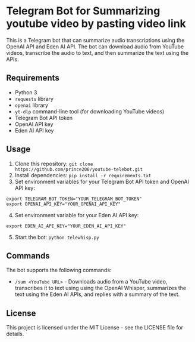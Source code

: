 # Telegram Bot for Summarizing youtube video by pasting video link

This is a Telegram bot that can summarize audio transcriptions using the OpenAI API and Eden AI API. The bot can download audio from YouTube videos, transcribe the audio to text, and then summarize the text using the APIs.
 
 ## Requirements
 
 - Python 3
 - `requests` library
 - `openai` library
 - `yt-dlp` command-line tool (for downloading YouTube videos)
 - Telegram Bot API token
 - OpenAI API key
 - Eden AI API key
 
 ## Usage
 
 1. Clone this repository: `git clone https://github.com/prince206/youtube-telebot.git`
 2. Install dependencies: `pip install -r requirements.txt`
 3. Set environment variables for your Telegram Bot API token and OpenAI API key:
 
 ```
 export TELEGRAM_BOT_TOKEN="YOUR_TELEGRAM_BOT_TOKEN"
 export OPENAI_API_KEY="YOUR_OPENAI_API_KEY"
 ```
 
 4. Set environment variable for your Eden AI API key:
 
 ```
 export EDEN_AI_API_KEY="YOUR_EDEN_AI_API_KEY"
 ```
 
 5. Start the bot: `python telewhisp.py`
 
 ## Commands
 
 The bot supports the following commands:
 
 - `/sum <YouTube URL>` - Downloads audio from a YouTube video, transcribes it to text using using the OpenAI Whisper, summarizes the text using the Eden AI APIs, and replies with a summary of the text.
 
 ## License
 
 This project is licensed under the MIT License - see the LICENSE file for details.

